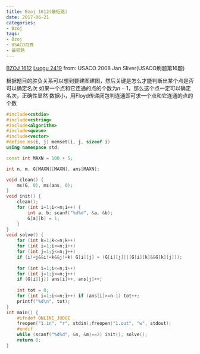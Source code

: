 ```yaml
---
title: Bzoj 1612(最短路)
date: 2017-06-21
categories:
- Bzoj
tags:
- Bzoj
- USACO月赛
- 最短路
---
```

[BZOJ 1612](http://www.lydsy.com/JudgeOnline/problem.php?id=1612)
[Luogu 2419](https://www.luogu.org/problem/show?pid=2888)
from: USACO 2008 Jan Sliver(USACO刷题第16题)

根据题目的胜负关系可以想到要建图建图，然后关键是怎么才能判断出某个点是否可以确定名次
如果一个点和它连通的点的个数为$n-1$，那么这个点一定可以确定名次，正确性显然
数据小，用Floyd传递闭包判连通即可求一个点和它连通的点的个数

<!-- more -->
```c++
#include<cstdio>
#include<cstring>
#include<algorithm>
#include<queue>
#include<vector>
#define ms(i, j) memset(i, j, sizeof i)
using namespace std;

const int MAXN = 100 + 5;

int n, m, G[MAXN][MAXN], ans[MAXN];

void clean() {
	ms(G, 0), ms(ans, 0);
}
void init() {
	clean();
	for (int i=1;i<=m;i++) {
		int a, b; scanf("%d%d", &a, &b);
		G[a][b] = 1;
	}
}
void solve() {
	for (int k=1;k<=n;k++)
	for (int i=1;i<=n;i++)
	for (int j=1;j<=n;j++) 
	if (i!=j&&i!=k&&j!=k) G[i][j] = (G[i][j]||(G[i][k]&&G[k][j]));
	
	for (int i=1;i<=n;i++)
	for (int j=1;j<=n;j++) 
	if (G[i][j]) ans[i]++, ans[j]++;
	
	int tot = 0;
	for (int i=1;i<=n;i++) if (ans[i]>=n-1) tot++;
	printf("%d\n", tot);
}
int main() {
	#ifndef ONLINE_JUDGE
	freopen("1.in", "r", stdin);freopen("1.out", "w", stdout);
	#endif
	while (scanf("%d%d", &n, &m)==2) init(), solve();
	return 0;
}
```